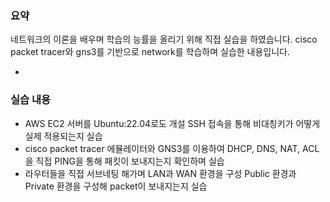 ### 요약 

네트워크의 이론을 배우며 학습의 능률을 올리기 위해 직접 실습을 하였습니다.
cisco packet tracer와 gns3를 기반으로 network를 학습하며 실습한 내용입니다.  

-

### 실습 내용

* AWS EC2 서버를 Ubuntu:22.04로도 개설 SSH 접속을 통해 비대칭키가 어떻게 실제 적용되는지 실습
* cisco packet tracer 에뮬레이터와 GNS3를 이용하여 DHCP, DNS, NAT, ACL을 직접 PING을 통해 패킷이 보내지는지 확인하며 실습
* 라우터들을 직접 서브네팅 해가며 LAN과 WAN 환경을 구성 Public 환경과 Private 환경을 구성해 packet이 보내지는지 실습  
